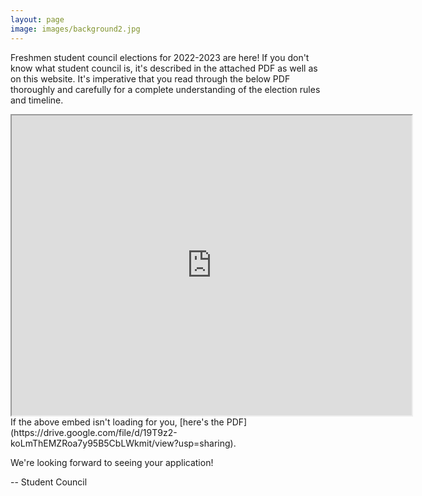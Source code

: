 ```yaml
---
layout: page
image: images/background2.jpg
---
```

Freshmen student council elections for 2022-2023 are here! If you don't know what student council is, it's described in the attached PDF as well as on this website. It's imperative that you read through the below PDF thoroughly and carefully for a complete understanding of the election rules and timeline.

<iframe src="https://drive.google.com/file/d/19T9z2-koLmThEMZRoa7y95B5CbLWkmit/view?usp=sharing/preview" width="640" height="480"></iframe>
If the above embed isn't loading for you, [here's the PDF](https://drive.google.com/file/d/19T9z2-koLmThEMZRoa7y95B5CbLWkmit/view?usp=sharing).

We're looking forward to seeing your application!

-- Student Council
